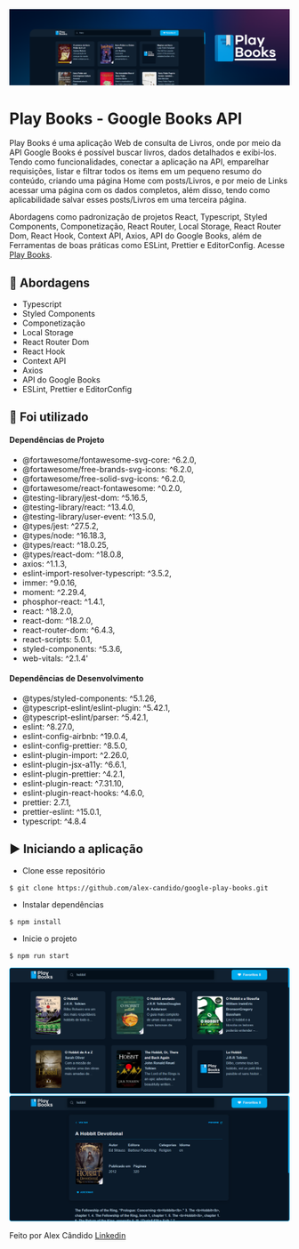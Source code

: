 <img alt="Play Books" src="/src/assets/play-books-banner.png" />

# Play Books - Google Books API

Play Books é uma aplicação Web de consulta de Livros, onde por meio da API Google Books é possível buscar livros, dados detalhados e exibi-los. Tendo como funcionalidades, conectar a aplicação na API, emparelhar requisições, listar e filtrar todos os items em um pequeno resumo do conteúdo, criando uma página Home com posts/Livros, e por meio de Links acessar uma página com os dados completos, além disso, tendo como aplicabilidade salvar esses posts/Livros em uma terceira página.

Abordagens como padronização de projetos React, Typescript, Styled Components, Componetização, React Router, Local Storage, React Router Dom, React Hook, Context API, Axios, API do Google Books, além de Ferramentas de boas práticas como ESLint, Prettier e EditorConfig. Acesse [Play Books](https://play-books.netlify.app/).

## 🚀 Abordagens

- Typescript
- Styled Components
- Componetização
- Local Storage
- React Router Dom
- React Hook 
- Context API
- Axios
- API do Google Books
- ESLint, Prettier e EditorConfig

## 📌 Foi utilizado

#### Dependências de Projeto

- @fortawesome/fontawesome-svg-core: ^6.2.0,
- @fortawesome/free-brands-svg-icons: ^6.2.0,
- @fortawesome/free-solid-svg-icons: ^6.2.0,
- @fortawesome/react-fontawesome: ^0.2.0,
- @testing-library/jest-dom: ^5.16.5,
- @testing-library/react: ^13.4.0,
- @testing-library/user-event: ^13.5.0,
- @types/jest: ^27.5.2,
- @types/node: ^16.18.3,
- @types/react: ^18.0.25,
- @types/react-dom: ^18.0.8,
- axios: ^1.1.3,
- eslint-import-resolver-typescript: ^3.5.2,
- immer: ^9.0.16,
- moment: ^2.29.4,
- phosphor-react: ^1.4.1,
- react: ^18.2.0,
- react-dom: ^18.2.0,
- react-router-dom: ^6.4.3,
- react-scripts: 5.0.1,
- styled-components: ^5.3.6,
- web-vitals: ^2.1.4'

#### Dependências de Desenvolvimento

- @types/styled-components: ^5.1.26,
- @typescript-eslint/eslint-plugin: ^5.42.1,
- @typescript-eslint/parser: ^5.42.1,
- eslint: ^8.27.0,
- eslint-config-airbnb: ^19.0.4,
- eslint-config-prettier: ^8.5.0,
- eslint-plugin-import: ^2.26.0,
- eslint-plugin-jsx-a11y: ^6.6.1,
- eslint-plugin-prettier: ^4.2.1,
- eslint-plugin-react: ^7.31.10,
- eslint-plugin-react-hooks: ^4.6.0,
- prettier: 2.7.1,
- prettier-eslint: ^15.0.1,
- typescript: ^4.8.4

## ▶️ Iniciando a aplicação

- Clone esse repositório
```
$ git clone https://github.com/alex-candido/google-play-books.git
```
- Instalar dependências
```
$ npm install
```
- Inicie o projeto
```
$ npm run start
```

<img src="/src/assets/page-home.png" alt="Home">
<img src="/src/assets/page-details.png" alt="Details">

Feito por Alex Cândido [Linkedin](https://www.linkedin.com/in/alexcndd/)
